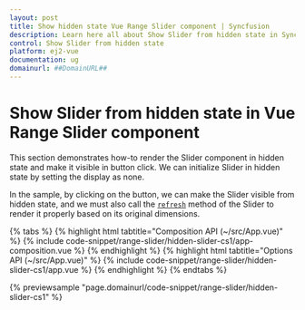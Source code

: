 ```yaml
---
layout: post
title: Show hidden state Vue Range Slider component | Syncfusion
description: Learn here all about Show Slider from hidden state in Syncfusion Vue Range Slider component of Syncfusion Essential JS 2 and more.
control: Show Slider from hidden state 
platform: ej2-vue
documentation: ug
domainurl: ##DomainURL##
---
```


# Show Slider from hidden state in Vue Range Slider component

This section demonstrates how-to render the Slider component in hidden state and make it visible in button click. We can initialize Slider in hidden state by setting the display as none.

In the sample, by clicking on the button, we can make the Slider visible from hidden state, and we must also call the [`refresh`](https://ej2.syncfusion.com/javascript/documentation/api/base/component/#refresh) method of the Slider to render it properly based on its original dimensions.

{% tabs %}
{% highlight html tabtitle="Composition API (~/src/App.vue)" %}
{% include code-snippet/range-slider/hidden-slider-cs1/app-composition.vue %}
{% endhighlight %}
{% highlight html tabtitle="Options API (~/src/App.vue)" %}
{% include code-snippet/range-slider/hidden-slider-cs1/app.vue %}
{% endhighlight %}
{% endtabs %}
        
{% previewsample "page.domainurl/code-snippet/range-slider/hidden-slider-cs1" %}